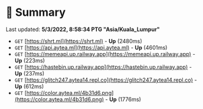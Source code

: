 # 📖 Summary
Last updated: **5/3/2022, 8:58:34 PTG "Asia/Kuala_Lumpur"**

- `GET` [https://shrt.ml](https://shrt.ml) - **Up** (2480ms)
- `GET` [https://api.aytea.ml](https://api.aytea.ml) - **Up** (4601ms)
- `GET` [https://memeapi.up.railway.app](https://memeapi.up.railway.app) - **Up** (223ms)
- `GET` [https://hastebin.up.railway.app](https://hastebin.up.railway.app) - **Up** (237ms)
- `GET` [https://glitch247.aytea14.repl.co](https://glitch247.aytea14.repl.co) - **Up** (612ms)
- `GET` [https://color.aytea.ml/4b31d6.png](https://color.aytea.ml/4b31d6.png) - **Up** (1776ms)
